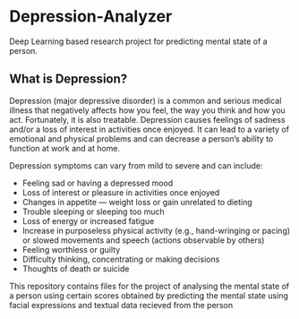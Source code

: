 # Depression-Analyzer
Deep Learning based research project for predicting mental state of a person.

## What is Depression?
Depression (major depressive disorder) is a common and serious medical illness that negatively affects how you feel, the way you think and how you act. Fortunately, it is also treatable. Depression causes feelings of sadness and/or a loss of interest in activities once enjoyed. It can lead to a variety of emotional and physical problems and can decrease a person’s ability to function at work and at home.

Depression symptoms can vary from mild to severe and can include:
- Feeling sad or having a depressed mood
- Loss of interest or pleasure in activities once enjoyed
- Changes in appetite — weight loss or gain unrelated to dieting
- Trouble sleeping or sleeping too much
- Loss of energy or increased fatigue
- Increase in purposeless physical activity (e.g., hand-wringing or pacing) or slowed movements and speech (actions observable by others)
- Feeling worthless or guilty
- Difficulty thinking, concentrating or making decisions
- Thoughts of death or suicide

This repository contains files for the project of analysing the mental state of a person using certain scores obtained by predicting the mental state using facial expressions and textual data recieved from the person
